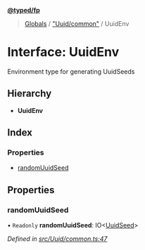 **[@typed/fp](../README.md)**

> [Globals](../globals.md) / ["Uuid/common"](../modules/_uuid_common_.md) / UuidEnv

# Interface: UuidEnv

Environment type for generating UuidSeeds

## Hierarchy

* **UuidEnv**

## Index

### Properties

* [randomUuidSeed](_uuid_common_.uuidenv.md#randomuuidseed)

## Properties

### randomUuidSeed

• `Readonly` **randomUuidSeed**: IO\<[UuidSeed](../modules/_uuid_common_.md#uuidseed)>

*Defined in [src/Uuid/common.ts:47](https://github.com/TylorS/typed-fp/blob/41076ce/src/Uuid/common.ts#L47)*
